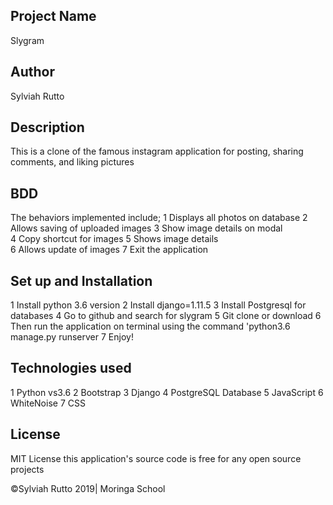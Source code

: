## Project Name
Slygram

## Author
Sylviah Rutto

## Description
This is a clone of the famous instagram application for posting, sharing comments, and liking pictures

## BDD
The behaviors implemented include;
1 Displays all photos on database 
2 Allows saving of uploaded images
3 Show image details on modal	 
4 Copy shortcut for images
5 Shows image details	
6 Allows update of images
7 Exit the application

## Set up and Installation
1 Install python 3.6 version
2 Install django=1.11.5
3 Install Postgresql for databases
4 Go to github and search for slygram
5 Git clone or download
6 Then run the application on terminal using the command 'python3.6 manage.py runserver
7 Enjoy!

## Technologies used
1 Python vs3.6
2 Bootstrap
3 Django
4 PostgreSQL Database
5 JavaScript
6 WhiteNoise
7 CSS

## License
MIT License this application's source code is free for any open source projects

©Sylviah Rutto 2019| Moringa School